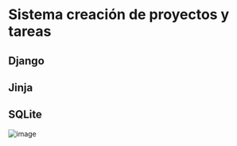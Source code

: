 # Sistema creación de proyectos y tareas

## Django

## Jinja

## SQLite

![image](https://github.com/VictorOlea/django-projects-tasks/assets/90351946/a4e02b9f-5731-4d01-9dea-ed4e63843feb)
